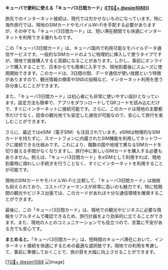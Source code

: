 **キューバで便利に使える「キューバ3日間カード」([[TG💪+ @esim1088](https://t.me/s/esim1088)])**

旅先でのインターネット接続は、現代では欠かせないものになっています。特に海外旅行では、現地のSIMカードやモバイルWi-Fiを手配する必要がありますが、その中でも「キューバ3日間カード」は、短い滞在期間でも快適にインターネットを利用できる優れものです。

この「キューバ3日間カード」は、キューバ国内で利用可能なモバイルデータ通信サービスです。一般的なSIMカードのように物理的に挿入して使うタイプですが、現地で直接購入すると高額になることがあります。しかし、事前にオンラインで購入することで、日本からでも簡単に入手でき、現地到着後にスムーズに使用開始できます。このカードは、3日間の間、データ通信が使い放題という特徴がありますので、観光情報の検索やSNSの投稿など、インターネット利用を思う存分楽しむことができます。

また、「キューバ3日間カード」は初心者にも非常に使いやすい設計となっています。設定方法も簡単で、アプリをダウンロードしてQRコードを読み込むだけで、すぐにインターネットに接続可能です。さらに、このカードは現地の主要都市だけでなく、田舎の観光地でも安定した通信が可能なので、安心して旅行を楽しむことができます。

さらに、最近ではeSIM（電子SIM）も注目されています。eSIMは物理的なSIMカードを持たずに、スマートフォンに内蔵されたSIM機能を利用してネットワークに接続できる仕組みです。これにより、複数の国や地域で異なるSIMカードを切り替える手間がなくなりますし、旅行中に新しいSIMカードを購入する必要もありません。例えば、「キューバ3日間カード」をeSIMとして利用すれば、現地到着時に煩わしい手続きを行うことなく、すぐにインターネットを利用することが可能です。

現地のSIMカードやモバイルWi-Fiと比較して、「キューバ3日間カード」は価格も抑えられており、コストパフォーマンスが非常に高いのも魅力です。特に短期間の観光やビジネス出張では、このカードがあれば十分な通信環境を確保することができます。

最後に、この「キューバ3日間カード」は、現地での観光やビジネスに必要な情報をリアルタイムで確認できるため、旅行計画をより効率的に立てることができます。また、現地の人とのコミュニケーションでも役立つので、言葉に不安がある方でも安心です。

**まとめると、**「キューバ3日間カード」は、短時間のキューバ滞在において、インターネット接続を快適にするための最適な選択肢です。現地での利用を考慮して、事前に準備しておくことで、旅の質を大幅に向上させることができます。

[[TG💪+ @esim1088](https://t.me/s/esim1088) ![Image](https://i.postimg.cc/Y0z9fWf4/image.png)]